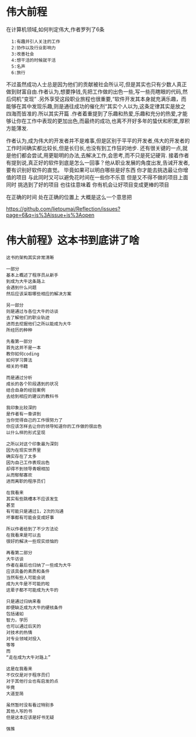 # 伟大前程
在计算机领域,如何判定伟大,作者罗列了6条

      1:有趣并引人关注的工作
      2:协作以及行业影响力
      3:改善社会
      4:想干活的时候就干活
      5:名声
      6:旅行

不过虽然成功人士总是因为他们的贡献被社会所认可,但是其实也只有少数人真正做到财富自由.作者认为,想要挣钱,先把工作做的出色一些,写一些亮瞎眼的代码,然后伺机“变现”
.另外享受这段职业旅程也很重要,“软件开发其本身就充满乐趣，而能够在其中发现乐趣,则是通往成功的催化剂“其实个人以为,这条定律其实是放之四海而皆准的.所以其实开篇
.作者着重提到了乐趣和热爱,乐趣和充分的热爱,才能够让你在工作中表现的更加出色,而最终的成功,也离不开好多年的蛰伏和积累,厚积方能薄发.


作者认为,成为伟大的开发者并不是难事,但是区别于平平的开发者,伟大的开发者的工作时间确实都比较长,但是长归长,也没有到工作狂的地步.
还有很关键的一点,就是他们都会尝试,用更聪明的办法,去解决工作,会思考,而不只是死记硬背.
接着作者有提到说,真正好的软件到底是怎么一回事？他从职业发展的角度出发,告诫开发者,要有识别好软件的直觉。
毕竟如果可以明白哪些是好东西
你才能去挑选最让你增值的项目
与此同时又可以避免花时间在一些你不乐意
但是又不得不做的项目上面
同时
挑选到了好的项目
也往往意味着
你有机会让好项目变成更棒的项目

在正确的时间
处在正确的位置上
大概是这么一个意思把


https://github.com/lietoumai/Reflection/issues?page=6&q=is%3Aissue+is%3Aopen

# 伟大前程》这本书到底讲了啥
```
这书的架构其实非常清晰

一部分
基本上概述了程序员从新手
到成为大牛这条路上
会遇到什么问题
然后应该采取哪些相应的解决方案

另一部分
则是通过与各位大牛的访谈
去了解他们的职业轨迹
进而去挖掘他们之所以能成为大牛
所经历的种种

先看第一部分
首先这并不是一本
教你如何coding
如何学习算法
相关的书籍

而是通过分析
成长的各个阶段遇到的状况
结合自身的经验案例
去给到相应的建议的教科书

我印象比较深的
是作者有一章讲到
当你觉得自己的工作很努力了
你应该怎样去让你的领导知道你的工作做的很出色
以什么样的形式呈现

之所以对这个印象最为深刻
因为在现实世界里
确实存在了太多
因为自己工作表现出色
却得不到领导青眼相加
从而郁郁寡欢
进而离职的程序员们

在我看来
其实有些跳槽本不应该发生
甚至
有可能只是通过1，2次的沟通
坏事都有可能会变成好事

所以作者给到了不少方法论
在我看来是可以去
很好的解决一些现实烦恼的

再看第二部分
大牛访谈
作者在最后也归纳了一些成为大牛
应该具备的素质和条件
当然有些人可能会说
成为大牛是不可能的啦
这辈子都不可能成为大牛的

只是通过归纳来看
即便缺乏成为大牛的硬核条件
包括诸如
智力，学历
也可以通过后天的
对技术的热情
对专业领域对投入
等等
而
“走在成为大牛对路上”

这是在我看来
不仅仅是对于程序员们
对于其他行业也有启发的点
毕竟
大道至简

虽然暂时没有看过特别多
其他人写的书
但是这本应该是好书无疑

强推

```

